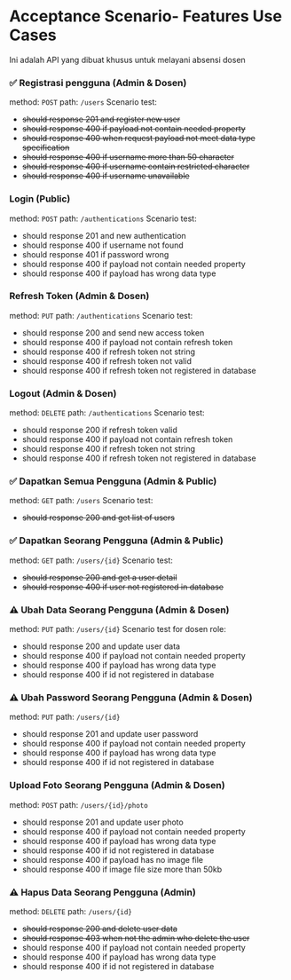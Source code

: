 ﻿# Acceptance Scenario- Features Use Cases
Ini adalah API yang dibuat khusus untuk melayani absensi dosen

### ✅ Registrasi pengguna (Admin & Dosen)
method: ```POST```
path: ```/users```
Scenario test:
- ~~should response 201 and register new user~~
- ~~should response 400 if payload not contain needed property~~
- ~~should response 400 when request payload not meet data type specification~~
- ~~should response 400 if username more than 50 character~~
- ~~should response 400 if username contain restricted character~~
- ~~should response 400 if username unavailable~~


### Login (Public)
method: ```POST```
path: ```/authentications```
Scenario test:
- should response 201 and new authentication
- should response 400 if username not found
- should response 401 if password wrong
- should response 400 if payload not contain needed property
- should response 400 if payload has wrong data type

### Refresh Token (Admin & Dosen)
method: ```PUT```
path: ```/authentications```
Scenario test:
- should response 200 and send new access token
- should response 400 if payload not contain refresh token
- should response 400 if refresh token not string
- should response 400 if refresh token not  valid
- should response 400 if refresh token not registered in database

### Logout (Admin & Dosen)
method: ```DELETE```
path: ```/authentications```
Scenario test:
- should response 200 if refresh token valid
- should response 400 if payload not contain refresh token
- should response 400 if refresh token not string
- should response 400 if refresh token not registered in database

### ✅ Dapatkan Semua Pengguna (Admin & Public)
method: ```GET```
path: ```/users```
Scenario test:
- ~~should response 200 and get list of users~~

### ✅ Dapatkan Seorang Pengguna (Admin & Public)
method: ```GET```
path: ```/users/{id}```
Scenario test:
- ~~should response 200 and get a user detail~~
- ~~should response 400 if user not registered in database~~

### ⚠️ Ubah Data Seorang Pengguna (Admin & Dosen)
method: ```PUT```
path: ```/users/{id}```
Scenario test for dosen role:
- should response 200 and update user data
- should response 400 if payload not contain needed property
- should response 400 if payload has wrong data type
- should response 400 if id not registered in database

### ⚠️ Ubah Password Seorang Pengguna (Admin & Dosen)
method: ```PUT```
path: ```/users/{id}```
- should response 201 and update user password
- should response 400 if payload not contain needed property
- should response 400 if payload has wrong data type
- should response 400 if id not registered in database

### Upload Foto Seorang Pengguna (Admin & Dosen)
method: ```POST```
path: ```/users/{id}/photo```
- should response 201 and update user photo
- should response 400 if payload not contain needed property
- should response 400 if payload has wrong data type
- should response 400 if id not registered in database
- should response 400 if payload has no image file
- should response 400 if image file size more than 50kb

### ⚠️ Hapus Data Seorang Pengguna (Admin)
method: ```DELETE```
path: ```/users/{id}```
- ~~should response 200 and delete user data~~
- ~~should response 403 when not the admin who delete the user~~
- should response 400 if payload not contain needed property
- should response 400 if payload has wrong data type
- should response 400 if id not registered in database

